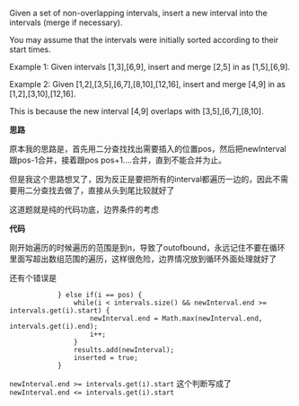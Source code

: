 Given a set of non-overlapping intervals, insert a new interval into the intervals (merge if necessary).

You may assume that the intervals were initially sorted according to their start times.


Example 1:
Given intervals [1,3],[6,9], insert and merge [2,5] in as [1,5],[6,9].



Example 2:
Given [1,2],[3,5],[6,7],[8,10],[12,16], insert and merge [4,9] in as [1,2],[3,10],[12,16].



This is because the new interval [4,9] overlaps with [3,5],[6,7],[8,10].


**思路**

原本我的思路是，首先用二分查找找出需要插入的位置pos，然后把newInterval跟pos-1合并，接着跟pos pos+1....合并，直到不能合并为止。

但是我这个思路想叉了，因为反正是要把所有的interval都遍历一边的，因此不需要用二分查找去做了，直接从头到尾比较就好了

这道题就是纯的代码功底，边界条件的考虑

**代码**

刚开始遍历的时候遍历的范围是到n，导致了outofbound，永远记住不要在循环里面写超出数组范围的遍历，这样很危险，边界情况放到循环外面处理就好了

还有个错误是
```
        	} else if(i == pos) {
        		while(i < intervals.size() && newInterval.end >= intervals.get(i).start) {
        			newInterval.end = Math.max(newInterval.end, intervals.get(i).end);
        			i++;
        		}
        		results.add(newInterval);
        		inserted = true;
        	}
```

`newInterval.end >= intervals.get(i).start` 这个判断写成了 `newInterval.end <= intervals.get(i).start`
